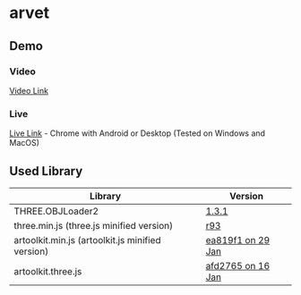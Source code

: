 # arvet
## Demo
### Video
[Video Link](https://mycuhk.sharepoint.com/:v:/r/sites/eLearning-Demo/Studio/StudentHelpers/Shared%20Documents/People/Andy/AR%20Kidney%20-%20Google%20Chrome%2022_06_2018%2011_32_49.mp4?csf=1&e=3ONqx8)
### Live
[Live Link](https://tangtaylorinspire.github.io/arvet/) - Chrome with Android or Desktop (Tested on Windows and MacOS)

## Used Library
| Library  | Version |
| ------------- | ------------- |
| THREE.OBJLoader2 | [1.3.1](https://github.com/mrdoob/three.js/blob/67f24d0d2dc72b375c1eddc2aa05c2624da71ab0/examples/js/loaders/OBJLoader2.js)  |
| three.min.js (three.js minified version)  | [r93](https://github.com/mrdoob/three.js/blob/1300607b1471fd7148cf35169c3eaaa15b44a9d0/build/three.min.js)  |
| artoolkit.min.js (artoolkit.js minified version)  | [ea819f1  on 29 Jan](https://github.com/artoolkitx/jsartoolkit5/blob/ea819f11566f02eb10fc4d2abd8ce531983c06e2/build/artoolkit.min.js)  |
| artoolkit.three.js | [afd2765 on 16 Jan](https://github.com/artoolkitx/jsartoolkit5/blob/afd27655c3c3868fc79d579aa2e0898b2981e191/js/artoolkit.three.js) |
